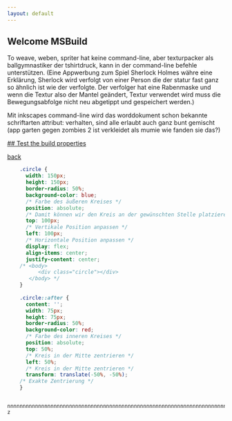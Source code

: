 ```yaml
---
layout: default
---
```


## Welcome MSBuild

To weave, weben, spriter hat keine command-line, aber texturpacker als ballgymnastiker der tshirtdruck, kann in der command-line befehle unterstützen. (Eine Appwerbung zum Spiel Sherlock Holmes währe eine Erklärung, Sherlock wird verfolgt von einer Person die der statur fast ganz so ähnlich ist wie der verfolgte. Der verfolger hat eine Rabenmaske und wenn die Textur also der Mantel geändert, Textur verwendet wird muss die Bewegungsabfolge nicht neu abgetippt und gespeichert werden.)

Mit inkscapes command-line wird das worddokument schon bekannte schriftarten attribut: verhalten, sind alle erlaubt auch ganz bunt gemischt (app garten gegen zombies 2 ist verkleidet als mumie wie fanden sie das?)

[## Test the build properties](https://learn.microsoft.com/en-us/visualstudio/msbuild/walkthrough-creating-an-msbuild-project-file-from-scratch?view=vs-2022#test-the-build-properties)

[back](./)

```css
    .circle {
      width: 150px;
      height: 150px;
      border-radius: 50%;
      background-color: blue;
      /* Farbe des äußeren Kreises */
      position: absolute;
      /* Damit können wir den Kreis an der gewünschten Stelle platzieren */
      top: 100px;
      /* Vertikale Position anpassen */
      left: 100px;
      /* Horizontale Position anpassen */
      display: flex;
      align-items: center;
      justify-content: center;
    /* <body>
          <div class="circle"></div>
       </body> */
    }
    
    .circle::after {
      content: '';
      width: 75px;
      height: 75px;
      border-radius: 50%;
      background-color: red;
      /* Farbe des inneren Kreises */
      position: absolute;
      top: 50%;
      /* Kreis in der Mitte zentrieren */
      left: 50%;
      /* Kreis in der Mitte zentrieren */
      transform: translate(-50%, -50%);    
    /* Exakte Zentrierung */
    }
```















































                                                                                                                                                                                                                                                                                                                                                                                          nnnnnnnnnnnnnnnnnnnnnnnnnnnnnnnnnnnnnnnnnnnnnnnnnnnnnnnnnnnnnnnnnnnnnnnjjjjjj                                                                                                                                                          z
